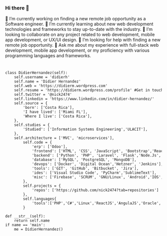 ### Hi there 👋
<!--
**nick2474/nick2474** is a ✨ _special_ ✨ repository because its `README.md` (this file) appears on your GitHub profile.
-->

🔭 I’m currently working on finding a new remote job opportunity as a Software engineer.
🌱 I’m currently learning about new web development technologies and frameworks to stay up-to-date with the industry.
👯 I’m looking to collaborate on any project related to web development, mobile app development, or UX/UI design.
🤔 I’m looking for help with finding a new remote job opportunity.
💬 Ask me about my experience with full-stack web development, mobile app development, or my proficiency with various programming languages and frameworks.
<code>
<pre>
class DidierHernandez(self):
    self.username = 'didierh'
    self.name = 'Didier Hernandez'
    self.web = 'https://didierm.wordpress.com'
    self.resume = 'https://didierm.wordpress.com/profile' #Get in touch for Password.
    self.twitter = '@nick2474'
    self.linkedin = 'https://www.linkedin.com/in/didier-hernandez/'
    self.source = {
        'born': ['Costa Rica'],
        'I have lived': ['Miami FL'],
        'Where I live': ['Costa Rica'],
    },
    self.studies = {
        'Studied': ['Information Systems Engineering','ULACIT'],
    },
    self.architecture = ['MVC', 'microservices'],
        self.code = {
            'erp': ['Odoo'],
            'frontend': ['HTML', 'CSS', 'JavaScript', 'Bootstrap','React','Vue'],
            'backend': ['Python', 'PHP', 'Laravel', 'Flask','Node.Js','Express'],
            'database': ['MySQL', 'PostgreSQL', 'MongoDB'],
            'devops': ['Docker', 'Digital Ocean','Hetzner', 'Jenkins'],
            'tools': ['GIT', 'GitHub', 'Bitbucket', 'Jira'],
            'ides': ['Visual Studio Code', 'PyCharm','SublimeText'],
            'misc': ['Firebase', 'SCRUM', 'GNU/Linux', 'Android','IOS','Ionic Framework']
        },
        self.projects = {
            'repos': ['https://github.com/nick2474?tab=repositories']
        }, 
        self.languages{
            'tools':['PHP','C#','Linux','ReactJS','AngulaJS','Oracle','Ruby on Rail', 'Umbraco','NodeJS','Pyton','Ionic Framework','Flutter','Java','SpringFramework','and more..']
        }

def __str__(self):
    return self.name
if name == 'main':
    me = DidierHernandez()
</pre>
</code>
